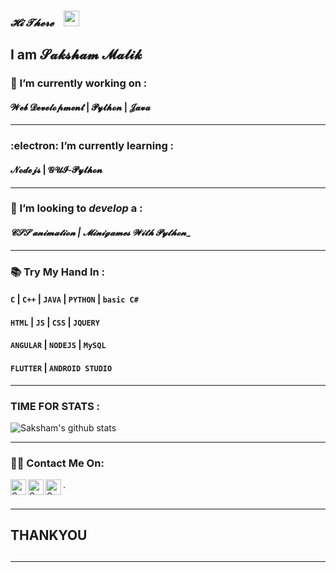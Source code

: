 ### _𝓗𝓲 𝓣𝓱𝓮𝓻𝓮_    &nbsp;&nbsp;&nbsp;<img src="https://media.giphy.com/media/hvRJCLFzcasrR4ia7z/giphy.gif" width="25px">
## I am __𝓢𝓪𝓴𝓼𝓱𝓪𝓶 𝓜𝓪𝓵𝓲𝓴__ &nbsp;

###  :jack_o_lantern: I’m currently working on :
#### __𝓦𝓮𝓫 𝓓𝓮𝓿𝓮𝓵𝓸𝓹𝓶𝓮𝓷𝓽 | 𝓟𝔂𝓽𝓱𝓸𝓷 | 𝓙𝓪𝓿𝓪__

<hr>

###  :electron: I’m currently learning :
#### __𝓝𝓸𝓭𝓮𝓳𝓼 | 𝓖𝓤𝓘-𝓟𝔂𝓽𝓱𝓸𝓷__

<hr>

### 🤔 I’m looking to _develop_ a :
#### _𝓒𝓢𝓢 𝓪𝓷𝓲𝓶𝓪𝓽𝓲𝓸𝓷 |  𝓜𝓲𝓷𝓲𝓰𝓪𝓶𝓮𝓼 𝓦𝓲𝓽𝓱 𝓟𝔂𝓽𝓱𝓸𝓷__

<hr>

### 📚	Try My Hand In :

#### ```C``` | ```C++``` | ```JAVA``` | ```PYTHON``` | ```basic C#```
#### ```HTML``` | ```JS``` | ```CSS``` | ```JQUERY```
#### ```ANGULAR``` | ```NODEJS``` | ```MySQL```
#### ```FLUTTER``` | ```ANDROID STUDIO```

<hr>

### TIME FOR STATS :

![Saksham's github stats](https://github-readme-stats.vercel.app/api?username=SaKsHaMaLiK&show_icons=true&theme=dark)

<hr>

### :man_technologist: Contact Me On:


<a href="https://sourcerer.io/SaKsHaMaLiK/">
  <img align="left" alt="Sparsh's Sourcerer" width="25px" src="https://cdn.jsdelivr.net/npm/simple-icons@v3/icons/sahibinden.svg" /></a>
<a href="www.instagram.com/sakshammalik5/">
  <img align="left" alt="Sparsh's Instagram" width="25px" src="https://cdn.jsdelivr.net/npm/simple-icons@v3/icons/instagram.svg" /></a>
<a href="https://www.linkedin.com/in/saksham-malik-a7b13318b/">
  <img align="left" alt="Sparsh's LinkdeIN" width="25px" src="https://cdn.jsdelivr.net/npm/simple-icons@v3/icons/linkedin.svg" /></a>
  .

## <hr>
## __THANKYOU__ 
## <hr>
